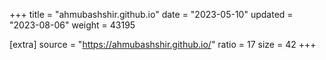 +++
title = "ahmubashshir.github.io"
date = "2023-05-10"
updated = "2023-08-06"
weight = 43195

[extra]
source = "https://ahmubashshir.github.io/"
ratio = 17
size = 42
+++
